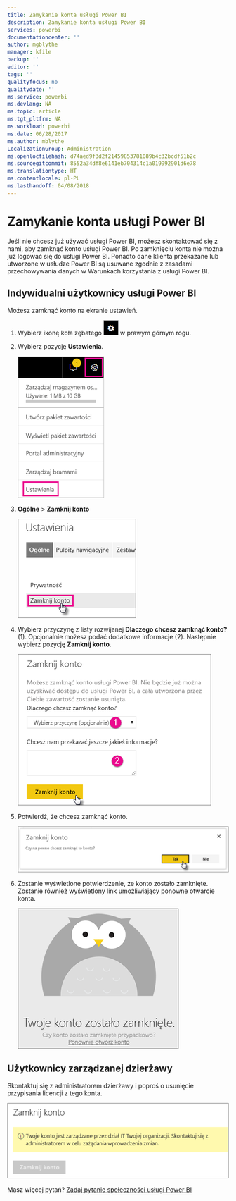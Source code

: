 ```yaml
---
title: Zamykanie konta usługi Power BI
description: Zamykanie konta usługi Power BI
services: powerbi
documentationcenter: ''
author: mgblythe
manager: kfile
backup: ''
editor: ''
tags: ''
qualityfocus: no
qualitydate: ''
ms.service: powerbi
ms.devlang: NA
ms.topic: article
ms.tgt_pltfrm: NA
ms.workload: powerbi
ms.date: 06/28/2017
ms.author: mblythe
LocalizationGroup: Administration
ms.openlocfilehash: d74aed9f3d2f21459853781089b4c32bcdf51b2c
ms.sourcegitcommit: 8552a34df8e6141eb704314c1a019992901d6e78
ms.translationtype: HT
ms.contentlocale: pl-PL
ms.lasthandoff: 04/08/2018
---
```

# <a name="closing-your-power-bi-account"></a>Zamykanie konta usługi Power BI
Jeśli nie chcesz już używać usługi Power BI, możesz skontaktować się z nami, aby zamknąć konto usługi Power BI.  Po zamknięciu konta nie można już logować się do usługi Power BI.  Ponadto dane klienta przekazane lub utworzone w usłudze Power BI są usuwane zgodnie z zasadami przechowywania danych w Warunkach korzystania z usługi Power BI.

## <a name="individual-power-bi-users"></a>Indywidualni użytkownicy usługi Power BI
Możesz zamknąć konto na ekranie ustawień.

1. Wybierz ikonę koła zębatego ![](media/service-admin-closing-your-account/gear.png) w prawym górnym rogu.
2. Wybierz pozycję **Ustawienia**.
   
    ![](media/service-admin-closing-your-account/closeaccount-settings.png)
3. **Ogólne** > **Zamknij konto**
   
    ![](media/service-admin-closing-your-account/closeaccount-settings2.png)
4. Wybierz przyczynę z listy rozwijanej **Dlaczego chcesz zamknąć konto?** (1).  Opcjonalnie możesz podać dodatkowe informacje (2). Następnie wybierz pozycję **Zamknij konto**.
   
    ![](media/service-admin-closing-your-account/closeaccount-settings3.png)
5. Potwierdź, że chcesz zamknąć konto.
   
    ![](media/service-admin-closing-your-account/closeaccount-settings4.png)
6. Zostanie wyświetlone potwierdzenie, że konto zostało zamknięte. Zostanie również wyświetlony link umożliwiający ponowne otwarcie konta.
   
    ![](media/service-admin-closing-your-account/closeaccount-settings5.png)

## <a name="managed-tenant-users"></a>Użytkownicy zarządzanej dzierżawy
Skontaktuj się z administratorem dzierżawy i poproś o usunięcie przypisania licencji z tego konta.

![](media/service-admin-closing-your-account/closeaccountmanaged.png)

Masz więcej pytań? [Zadaj pytanie społeczności usługi Power BI](http://community.powerbi.com/)

